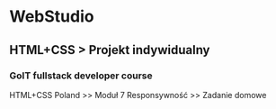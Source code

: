 # WebStudio

## HTML+CSS > Projekt indywidualny

### GoIT fullstack developer course

HTML+CSS Poland >> Moduł 7 Responsywność >> Zadanie domowe
